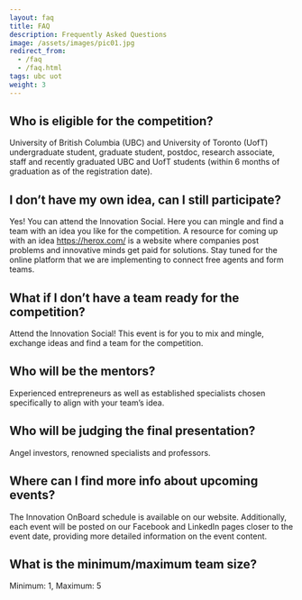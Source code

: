 ```yaml
---
layout: faq
title: FAQ
description: Frequently Asked Questions
image: /assets/images/pic01.jpg
redirect_from:
  - /faq
  - /faq.html
tags: ubc uot
weight: 3
---
```


## Who is eligible for the competition?

University of British Columbia (UBC) and University of Toronto (UofT) undergraduate student, graduate student, postdoc, research associate, staff and recently graduated UBC and UofT students (within 6 months of graduation as of the registration date).

## I don’t have my own idea, can I still participate?

Yes! You can attend the Innovation Social. Here you can mingle and find a team with an idea you like for the competition. A resource for coming up with an idea https://herox.com/ is a website where companies post problems and innovative minds get paid for solutions. Stay tuned for the online platform that we are implementing to connect free agents and form teams.

## What if I don’t have a team ready for the competition?

Attend the Innovation Social! This event is for you to mix and mingle, exchange ideas and find a team for the competition.

## Who will be the mentors?

Experienced entrepreneurs as well as established specialists chosen specifically to align with your team’s idea.

## Who will be judging the final presentation?

Angel investors, renowned specialists and professors.

## Where can I find more info about upcoming events?

The Innovation OnBoard schedule is available on our website. Additionally, each event will be posted on our Facebook and LinkedIn pages closer to the event date, providing more detailed information on the event content.

## What is the minimum/maximum team size?

Minimum: 1, Maximum: 5

<!-- ## My technology is completely software based, am I still eligible to compete?
Yes! As long as they relate to one of the three topics: Health, Energy and Environment and Food -->
